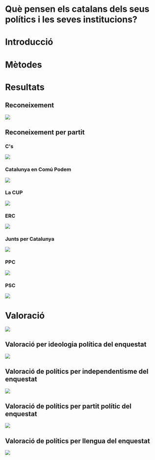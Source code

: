 Què pensen els catalans dels seus polítics i les seves institucions?
================

Introducció
===========

Mètodes
=======

Resultats
=========

Reconeixement
-------------

![](figures/unnamed-chunk-3-1.png)

Reconeixement per partit
------------------------

### C's

![](figures/unnamed-chunk-5-1.png)

### Catalunya en Comú Podem

![](figures/unnamed-chunk-6-1.png)

### La CUP

![](figures/unnamed-chunk-7-1.png)

### ERC

![](figures/unnamed-chunk-8-1.png)

### Junts per Catalunya

![](figures/unnamed-chunk-9-1.png)

### PPC

![](figures/unnamed-chunk-10-1.png)

### PSC

![](figures/unnamed-chunk-11-1.png)

Valoració
=========

![](figures/unnamed-chunk-12-1.png)

Valoració per ideologia política del enquestat
----------------------------------------------

![](figures/unnamed-chunk-13-1.png)

Valoració de polítics per independentisme del enquestat
-------------------------------------------------------

![](figures/unnamed-chunk-14-1.png)

Valoració de polítics per partit polític del enquestat
------------------------------------------------------

![](figures/unnamed-chunk-15-1.png)

Valoració de polítics per llengua del enquestat
-----------------------------------------------

![](figures/unnamed-chunk-16-1.png)
